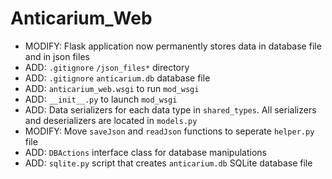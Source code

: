 # Anticarium_Web

- MODIFY: Flask application now permanently stores data in database file and in json files
- ADD: `.gitignore` `/json_files*` directory
- ADD: `.gitignore` `anticarium.db` database file
- ADD: `anticarium_web.wsgi` to run `mod_wsgi`
- ADD: `__init__.py` to launch `mod_wsgi`
- ADD: Data serializers for each data type in `shared_types`. All serializers and deserializers are located in `models.py`
- MODIFY: Move `saveJson` and `readJson` functions to seperate `helper.py` file 
- ADD: `DBActions` interface class for database manipulations
- ADD: `sqlite.py` script that creates `anticarium.db` SQLite database file